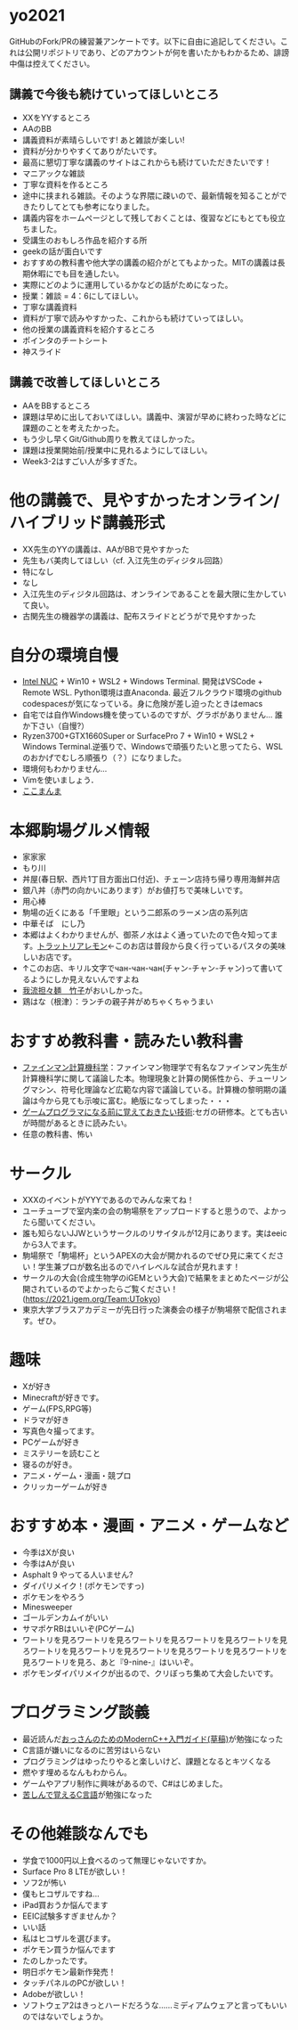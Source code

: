 # yo2021

GitHubのFork/PRの練習兼アンケートです。以下に自由に追記してください。これは公開リポジトリであり、どのアカウントが何を書いたかもわかるため、誹謗中傷は控えてください。




## 講義で今後も続けていってほしいところ
- XXをYYするところ
- AAのBB
- 講義資料が素晴らしいです! あと雑談が楽しい!
- 資料が分かりやすくてありがたいです。
- 最高に懇切丁寧な講義のサイトはこれからも続けていただきたいです！
- マニアックな雑談
- 丁寧な資料を作るところ
- 途中に挟まれる雑談。そのような界隈に疎いので、最新情報を知ることができたりしてとても参考になりました。
- 講義内容をホームページとして残しておくことは、復習などにもとても役立ちました。
- 受講生のおもしろ作品を紹介する所
- geekの話が面白いです
- おすすめの教科書や他大学の講義の紹介がとてもよかった。MITの講義は長期休暇にでも目を通したい。
- 実際にどのように運用しているかなどの話がためになった。
- 授業：雑談 = 4：6にしてほしい。
- 丁寧な講義資料
- 資料が丁寧で読みやすかった、これからも続けていってほしい。
- 他の授業の講義資料を紹介するところ
- ポインタのチートシート
- 神スライド


## 講義で改善してほしいところ
- AAをBBするところ
- 課題は早めに出しておいてほしい。講義中、演習が早めに終わった時などに課題のことを考えたかった。
- もう少し早くGit/Github周りを教えてほしかった。
- 課題は授業開始前/授業中に見れるようにしてほしい。
- Week3-2はすごい人が多すぎた。

# 他の講義で、見やすかったオンライン/ハイブリッド講義形式
- XX先生のYYの講義は、AAがBBで見やすかった
- 先生もバ美肉してほしい（cf. 入江先生のディジタル回路）
- 特になし
- なし
- 入江先生のディジタル回路は、オンラインであることを最大限に生かしていて良い。
- 古関先生の機器学の講義は、配布スライドとどうがで見やすかった



# 自分の環境自慢
- [Intel NUC](https://www.intel.co.jp/content/www/jp/ja/products/details/nuc.html) + Win10 + WSL2 + Windows Terminal. 開発はVSCode + Remote WSL. Python環境は直Anaconda. 最近フルクラウド環境のgithub codespacesが気になっている。身に危険が差し迫ったときはemacs
- 自宅では自作Windows機を使っているのですが、グラボがありません... 誰か下さい（自慢?）
- Ryzen3700+GTX1660Super or SurfacePro 7 + Win10 + WSL2 + Windows Terminal.逆張りで、Windowsで頑張りたいと思ってたら、WSLのおかげでむしろ順張り（？）になりました。
- 環境何もわかりません...
- Vimを使いましょう．
- [ここまんま](https://ntk-ta01.hatenablog.com/entry/2020/09/09/181155)


# 本郷駒場グルメ情報
- 家家家
- もり川
- 丼屋(春日駅、西片1丁目方面出口付近)、チェーン店持ち帰り専用海鮮丼店
- 銀八丼（赤門の向かいにあります）がお値打ちで美味しいです。
- 用心棒
- 駒場の近くにある「千里眼」という二郎系のラーメン店の系列店
- 中華そば　にし乃
- 本郷はよくわかりませんが、御茶ノ水はよく通っていたので色々知ってます。[トラットリアレモン](https://trattorialemon.jp)←このお店は普段から良く行っているパスタの美味しいお店です。
- ↑このお店、キリル文字でчан-чан-чан(チャン-チャン-チャン)って書いてるようにしか見えないんですよね
- [我流担々麺　竹子](https://tabelog.com/tokyo/A1310/A131004/13015463/)がおいしかった。
- 鶏はな（根津）：ランチの親子丼がめちゃくちゃうまい




# おすすめ教科書・読みたい教科書
- [ファインマン計算機科学](https://www.amazon.co.jp/%E3%83%95%E3%82%A1%E3%82%A4%E3%83%B3%E3%83%9E%E3%83%B3%E8%A8%88%E7%AE%97%E6%A9%9F%E7%A7%91%E5%AD%A6-%E5%8E%9F-%E5%BA%B7%E5%A4%AB/dp/4000059416)：ファインマン物理学で有名なファインマン先生が計算機科学に関して議論した本。物理現象と計算の関係性から、チューリングマシン、符号化理論など広範な内容で議論している。計算機の黎明期の議論は今から見ても示唆に富む。絶版になってしまった・・・
- [ゲームプログラマになる前に覚えておきたい技術](https://www.amazon.co.jp/%E3%82%B2%E3%83%BC%E3%83%A0%E3%83%97%E3%83%AD%E3%82%B0%E3%83%A9%E3%83%9E%E3%81%AB%E3%81%AA%E3%82%8B%E5%89%8D%E3%81%AB%E8%A6%9A%E3%81%88%E3%81%A6%E3%81%8A%E3%81%8D%E3%81%9F%E3%81%84%E6%8A%80%E8%A1%93-%E5%B9%B3%E5%B1%B1-%E5%B0%9A/dp/4798021180):セガの研修本。とても古いが時間があるときに読みたい。
- 任意の教科書、怖い



# サークル
- XXXのイベントがYYYであるのでみんな来てね！
- ユーチューブで室内楽の会の駒場祭をアップロードすると思うので、よかったら聞いてください。
- 誰も知らないJJWというサークルのリサイタルが12月にあります。実はeeicから3人でます。
- 駒場祭で「駒場杯」というAPEXの大会が開かれるのでぜひ見に来てください！学生兼プロが数名出るのでハイレベルな試合が見れます！
- サークルの大会(合成生物学のiGEMという大会)で結果をまとめたページが公開されているのでよかったらご覧ください！(https://2021.igem.org/Team:UTokyo)
- 東京大学ブラスアカデミーが先日行った演奏会の様子が駒場祭で配信されます。ぜひ。



# 趣味
- Xが好き
- Minecraftが好きです。
- ゲーム(FPS,RPG等)
- ドラマが好き
- 写真色々撮ってます。
- PCゲームが好き
- ミステリーを読むこと
- 寝るのが好き。
- アニメ・ゲーム・漫画・競プロ
- クリッカーゲームが好き



# おすすめ本・漫画・アニメ・ゲームなど
- 今季はXが良い
- 今季はAが良い
- Asphalt 9 やってる人いません?
- ダイパリメイク！(ポケモンですっ)
- ポケモンをやろう
- Minesweeper
- ゴールデンカムイがいい
- サマポケRBはいいぞ(PCゲーム)
- ワートリを見ろワートリを見ろワートリを見ろワートリを見ろワートリを見ろワートリを見ろワートリを見ろワートリを見ろワートリを見ろワートリを見ろワートリを見ろ、あと『9-nine-』はいいぞ。
- ポケモンダイパリメイクが出るので、クリぼっち集めて大会したいです。

# プログラミング談義
- 最近読んだ[おっさんのためのModernC++入門ガイド(草稿)](https://dec9ue.hatenablog.com/entry/2021/03/13/124818)が勉強になった
- C言語が嫌いになるのに苦労はいらない
- プログラミングはゆったりやると楽しいけど、課題となるとキツくなる
- 燃やす埋めるなんもわからん。
- ゲームやアプリ制作に興味があるので、C#はじめました。
- [苦しんで覚えるC言語](https://9cguide.appspot.com/)が勉強になった



# その他雑談なんでも
- 学食で1000円以上食べるのって無理じゃないですか。
- Surface Pro 8 LTEが欲しい！
- ソフ2が怖い
- 僕もヒコザルですね...
- iPad買おうか悩んでます
- EEIC試験多すぎませんか？
- いい話
- 私はヒコザルを選びます。
- ポケモン買うか悩んでます
- たのしかったです。
- 明日ポケモン最新作発売！
- タッチパネルのPCが欲しい！
- Adobeが欲しい！
- ソフトウェア2はきっとハードだろうな……ミディアムウェアと言ってもいいのではないでしょうか。
